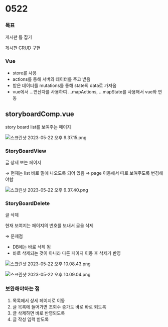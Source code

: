 # 0522

### 목표

게시판 틀 잡기

게시판 CRUD 구현

### Vue

- store를 사용
- actions를 통해 서버와 데이터를 주고 받음
- 받은 데이터를 mutations를 통해 state의 data로 가져옴
- vue에서 …연산자를 사용하여 …mapActions, …mapState를 사용해서 vue와 연동

## storyboardComp.vue

story board list를 보여주는 페이지

![스크린샷 2023-05-22 오후 9.37.15.png](img/%25E1%2584%2589%25E1%2585%25B3%25E1%2584%258F%25E1%2585%25B3%25E1%2584%2585%25E1%2585%25B5%25E1%2586%25AB%25E1%2584%2589%25E1%2585%25A3%25E1%2586%25BA_2023-05-22_%25E1%2584%258B%25E1%2585%25A9%25E1%2584%2592%25E1%2585%25AE_9.37.15.png)

### StoryBoardView

글 상세 보는 페이지

→ 현재는 list 바로 밑에 나오도록 되어 있음 ⇒ page 이동해서 따로 보여주도록 변경해야함

![스크린샷 2023-05-22 오후 9.37.40.png](img/%25E1%2584%2589%25E1%2585%25B3%25E1%2584%258F%25E1%2585%25B3%25E1%2584%2585%25E1%2585%25B5%25E1%2586%25AB%25E1%2584%2589%25E1%2585%25A3%25E1%2586%25BA_2023-05-22_%25E1%2584%258B%25E1%2585%25A9%25E1%2584%2592%25E1%2585%25AE_9.37.40.png)

### StoryBoardDelete

글 삭제

현재 보여지는 페이지의 번호를 보내서 글을 삭제

⇒ 문제점

- DB에는 바로 삭제 됨
- 바로 삭제되는 것이 아니라 다른 페이지 이동 후 삭제가 반영

![스크린샷 2023-05-22 오후 10.08.43.png](img/%25E1%2584%2589%25E1%2585%25B3%25E1%2584%258F%25E1%2585%25B3%25E1%2584%2585%25E1%2585%25B5%25E1%2586%25AB%25E1%2584%2589%25E1%2585%25A3%25E1%2586%25BA_2023-05-22_%25E1%2584%258B%25E1%2585%25A9%25E1%2584%2592%25E1%2585%25AE_10.08.43.png)

![스크린샷 2023-05-22 오후 10.09.04.png](img/%25E1%2584%2589%25E1%2585%25B3%25E1%2584%258F%25E1%2585%25B3%25E1%2584%2585%25E1%2585%25B5%25E1%2586%25AB%25E1%2584%2589%25E1%2585%25A3%25E1%2586%25BA_2023-05-22_%25E1%2584%258B%25E1%2585%25A9%25E1%2584%2592%25E1%2585%25AE_10.09.04.png)

### 보완해야하는 점

1. 목록에서 상세 페이지로 이동
2. 글 목록에 들어가면 조회수 증가도 바로 바로 되도록
3. 글 삭제하면 바로 반영되도록
4. 글 작성 입력 받도록
